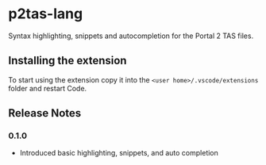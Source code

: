 # p2tas-lang

Syntax highlighting, snippets and autocompletion for the Portal 2 TAS files.

## Installing the extension

To start using the extension copy it into the `<user home>/.vscode/extensions` folder and restart Code.

## Release Notes

### 0.1.0
- Introduced basic highlighting, snippets, and auto completion

